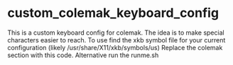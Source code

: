 # custom_colemak_keyboard_config
This is a custom keyboard config for colemak. The idea is to make special characters easier to reach. 
To use find the xkb symbol file for your current configuration (likely /usr/share/X11/xkb/symbols/us)
Replace the colemak section with this code.
Alternative run the runme.sh
